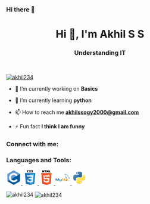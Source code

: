 ### Hi there 👋
<h1 align="center">Hi 👋, I'm Akhil S S</h1>
<h3 align="center">Understanding IT</h3>

<p align="left"> <img src="
" alt="" /> </p>

<p align="left"> <a href="https://github-profile-trophy.vercel.app/?username=ryo-ma&theme=dark_lover"><img src="https://github-profile-trophy.vercel.app/?username=akhil234" alt="akhil234" /></a> </p>

- 🔭 I’m currently working on **Basics**

- 🌱 I’m currently learning **python**

- 📫 How to reach me **akhilssogy2000@gmail.com**

- ⚡ Fun fact **I think I am funny**

<h3 align="left">Connect with me:</h3>
<p align="left">
</p>

<h3 align="left">Languages and Tools:</h3>
<p align="left"> <a href="https://www.cprogramming.com/" target="_blank" rel="noreferrer"> <img src="https://raw.githubusercontent.com/devicons/devicon/master/icons/c/c-original.svg" alt="c" width="40" height="40"/> </a> <a href="https://www.w3schools.com/css/" target="_blank" rel="noreferrer"> <img src="https://raw.githubusercontent.com/devicons/devicon/master/icons/css3/css3-original-wordmark.svg" alt="css3" width="40" height="40"/> </a> <a href="https://www.w3.org/html/" target="_blank" rel="noreferrer"> <img src="https://raw.githubusercontent.com/devicons/devicon/master/icons/html5/html5-original-wordmark.svg" alt="html5" width="40" height="40"/> </a> <a href="https://www.mysql.com/" target="_blank" rel="noreferrer"> <img src="https://raw.githubusercontent.com/devicons/devicon/master/icons/mysql/mysql-original-wordmark.svg" alt="mysql" width="40" height="40"/> </a> <a href="https://www.python.org" target="_blank" rel="noreferrer"> <img src="https://raw.githubusercontent.com/devicons/devicon/master/icons/python/python-original.svg" alt="python" width="40" height="40"/> </a> </p>

<p><img align="left" src="https://github-readme-stats.vercel.app/api/top-langs?username=akhil234&show_icons=true&locale=en&layout=compact" alt="akhil234" /></p>

<p>&nbsp;<img align="center" src="https://github-readme-stats.vercel.app/api?username=akhil234&show_icons=true&locale=en" alt="akhil234" /></p>

